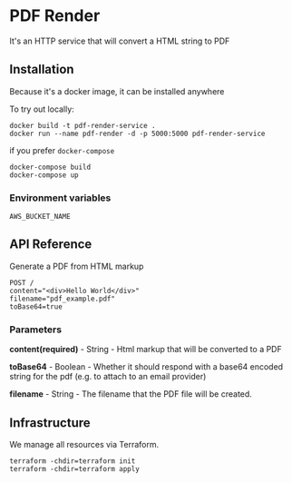 # PDF Render

It's an HTTP service that will convert a HTML string to PDF

## Installation

Because it's a docker image, it can be installed anywhere

To try out locally:

```
docker build -t pdf-render-service .
docker run --name pdf-render -d -p 5000:5000 pdf-render-service
```
if you prefer `docker-compose`

```
docker-compose build
docker-compose up
```

### Environment variables
```
AWS_BUCKET_NAME
```

## API Reference

Generate a PDF from HTML markup

```
POST /
content="<div>Hello World</div>"
filename="pdf_example.pdf"
toBase64=true
```

### Parameters
**content(required)** - String - Html markup that will be converted to a PDF

**toBase64** - Boolean - Whether it should respond with a base64 encoded string for the pdf (e.g. to attach to an email provider)

**filename** - String - The filename that the PDF file will be created.


## Infrastructure

We manage all resources via Terraform.

```shell
terraform -chdir=terraform init
terraform -chdir=terraform apply
```

